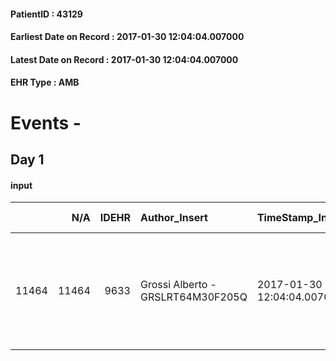 
#### PatientID : 43129
#### Earliest Date on Record : 2017-01-30 12:04:04.007000
#### Latest Date on Record : 2017-01-30 12:04:04.007000
#### EHR Type : AMB

# Events - 

## Day 1

#### input
|       |    N/A |   IDEHR | Author_Insert                     | TimeStamp_Insert           | EHRType   |   PatientID |   IDDigitalSignDocument | persone_vicine   |   Unnamed: 0_x.1 |   IDANAMNESI_SOCIALE | Patient   | FamigliaAltro   | Paziente_T   | FamigliaAltro_T   |   Non_Rilevabile_x.1 | Note_Non_Rilevabile_x.1   | opt_Problemi   | Note_I                                                                          | chk_contr_sintomi   | opt_paziente_a   | opt_famiglia_a   | opt_adeguatezza   | opt_paziente_solo   | ds_note_con                                                                                       | opt_presente_assente   | Presenza_minori   | Caregiver_principale   | opt_capacita     | ds_familiari_coinv   | opt_necessario   | opt_presente   | opt_risorse_ec   | ds_note_prio                                                              | opt_paziente_ad   | opt_caregiver_ad   | opt_inv_civile   | Needs     | Fragility                    | opt_disponibilita_f   | opt_disponibilit_paz   |
|------:|-------:|--------:|:----------------------------------|:---------------------------|:----------|------------:|------------------------:|:-----------------|-----------------:|---------------------:|:----------|:----------------|:-------------|:------------------|---------------------:|:--------------------------|:---------------|:--------------------------------------------------------------------------------|:--------------------|:-----------------|:-----------------|:------------------|:--------------------|:--------------------------------------------------------------------------------------------------|:-----------------------|:------------------|:-----------------------|:-----------------|:---------------------|:-----------------|:---------------|:-----------------|:--------------------------------------------------------------------------|:------------------|:-------------------|:-----------------|:----------|:-----------------------------|:----------------------|:-----------------------|
| 11464 |  11464 |    9633 | Grossi Alberto - GRSLRT64M30F205Q | 2017-01-30 12:04:04.007000 | AMB       |       43129 |                  632189 | N/A              |             5115 |                 3319 | Si#1      | Si#1            | Si#1         | Si#1              |                    0 | NR                        | No#0           | La figlia descrive la paziente come consapevole della diagnosi e della prognosi | controllo sintomi#0 | Congruenti#1     | Congruenti#1     | No#0              | Si#1                | La paziente vive sola e i due figli fuori casa non riescono a garantire una presenza nelle 24 ore | Presente#1             | No#0              | figlia Maria Anna      | Incrementabile#1 | altro figlio         | Si#1             | No#0           | Da valutare#2    | La paziente viene segnalata come in peggioramento e del tutto no autonoma | Totale#2          | Totale#2           | No#0             | Clinici#0 | sovraccarico assistenziale#4 | Da verificare#2       | Da verificare#2        |



